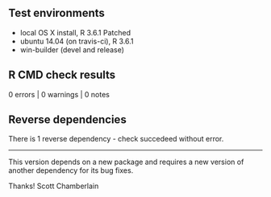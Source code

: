 ## Test environments

* local OS X install, R 3.6.1 Patched
* ubuntu 14.04 (on travis-ci), R 3.6.1
* win-builder (devel and release)

## R CMD check results

0 errors | 0 warnings | 0 notes

## Reverse dependencies

There is 1 reverse dependency - check succedeed without error.

---

This version depends on a new package and requires a new version of another dependency for its bug fixes.

Thanks!
Scott Chamberlain
